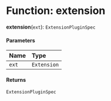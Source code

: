 # Function: extension

**extension**(`ext`): `ExtensionPluginSpec`

#### Parameters

| Name | Type |
| :------ | :------ |
| `ext` | `Extension` |

#### Returns

`ExtensionPluginSpec`
